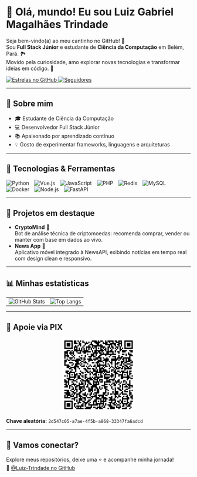 # 👋 Olá, mundo! Eu sou Luiz Gabriel Magalhães Trindade

Seja bem-vindo(a) ao meu cantinho no GitHub! 🎉  
Sou **Full Stack Júnior** e estudante de **Ciência da Computação** em Belém, Pará. 🏞️  
Movido pela curiosidade, amo explorar novas tecnologias e transformar ideias em código. 🚀

<p align="left">
  <a href="https://github.com/Luiz-Trindade?tab=repositories&sort=stargazers">
    <img
      alt="Estrelas no GitHub"
      title="Estrelas no GitHub"
      src="https://custom-icon-badges.demolab.com/github/stars/Luiz-Trindade?color=55960c&style=for-the-badge&labelColor=488207&logo=star&label=Estrelas"
    />
  </a>
  <a href="https://github.com/Luiz-Trindade?tab=followers">
    <img
      alt="Seguidores"
      title="Seguidores no GitHub"
      src="https://custom-icon-badges.demolab.com/github/followers/Luiz-Trindade?color=236ad3&labelColor=1155ba&style=for-the-badge&logo=github&label=Seguidores"
    />
  </a>
</p>

---

## 🌱 Sobre mim

- 🎓 Estudante de Ciência da Computação  
- 💻 Desenvolvedor Full Stack Júnior  
- 📚 Apaixonado por aprendizado contínuo  
- 💡 Gosto de experimentar frameworks, linguagens e arquiteturas  

---

## 🔧 Tecnologias & Ferramentas

<p align="left">
  <img src="https://cdn.jsdelivr.net/gh/devicons/devicon/icons/python/python-original.svg"       title="Python" width="35px" style="margin-right:10px;" />
  <img src="https://cdn.jsdelivr.net/gh/devicons/devicon/icons/vuejs/vuejs-original.svg"         title="Vue.js" width="35px" style="margin-right:10px;" />
  <img src="https://cdn.jsdelivr.net/gh/devicons/devicon/icons/javascript/javascript-original.svg" title="JavaScript" width="35px" style="margin-right:10px;" />
  <img src="https://cdn.jsdelivr.net/gh/devicons/devicon/icons/php/php-original.svg"             title="PHP" width="35px" style="margin-right:10px;" />
  <img src="https://cdn.jsdelivr.net/gh/devicons/devicon/icons/redis/redis-original.svg"         title="Redis" width="35px" style="margin-right:10px;" />
  <img src="https://cdn.jsdelivr.net/gh/devicons/devicon/icons/mysql/mysql-original.svg"         title="MySQL" width="35px" style="margin-right:10px;" />
  <img src="https://cdn.jsdelivr.net/gh/devicons/devicon/icons/docker/docker-original.svg"       title="Docker" width="35px" style="margin-right:10px;" />
  <img src="https://cdn.jsdelivr.net/gh/devicons/devicon/icons/nodejs/nodejs-original.svg"       title="Node.js" width="35px" style="margin-right:10px;" />
  <img src="https://cdn.jsdelivr.net/gh/devicons/devicon/icons/fastapi/fastapi-original.svg"     title="FastAPI" width="35px" style="margin-right:10px;" />
</p>

---

## 🚀 Projetos em destaque

- **CryptoMind** 🧠  
  Bot de análise técnica de criptomoedas: recomenda comprar, vender ou manter com base em dados ao vivo.  
- **News App** 📰  
  Aplicativo móvel integrado à NewsAPI, exibindo notícias em tempo real com design clean e responsivo.  

---

## 📊 Minhas estatísticas

<table>
  <tr>
    <td style="border: none;">
      <img
        alt="GitHub Stats"
        height="200"
        src="https://github-readme-stats.vercel.app/api?username=Luiz-Trindade&show_icons=true&theme=radical&locale=pt-br"
      />
    </td>
    <td style="border: none;">
      <img
        alt="Top Langs"
        height="200"
        src="https://github-readme-stats.vercel.app/api/top-langs/?username=Luiz-Trindade&theme=radical&layout=compact&langs_count=10"
      />
    </td>
  </tr>
</table>

---

## 💖 Apoie via PIX

<p align="center">
  <img alt="PIX QR Code" src="dev_pix.png" width="200" />
</p>

**Chave aleatória:** `2d547c05-a7ae-4f5b-a868-33347fa6adcd`

---

## 🤝 Vamos conectar?

Explore meus repositórios, deixe uma ⭐ e acompanhe minha jornada!  
🔗 [@Luiz-Trindade no GitHub](https://github.com/Luiz-Trindade)
